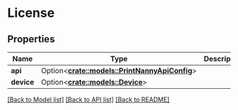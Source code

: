 # License

## Properties

Name | Type | Description | Notes
------------ | ------------- | ------------- | -------------
**api** | Option<[**crate::models::PrintNannyApiConfig**](PrintNannyApiConfig.md)> |  | [readonly]
**device** | Option<[**crate::models::Device**](Device.md)> |  | [readonly]

[[Back to Model list]](../README.md#documentation-for-models) [[Back to API list]](../README.md#documentation-for-api-endpoints) [[Back to README]](../README.md)


